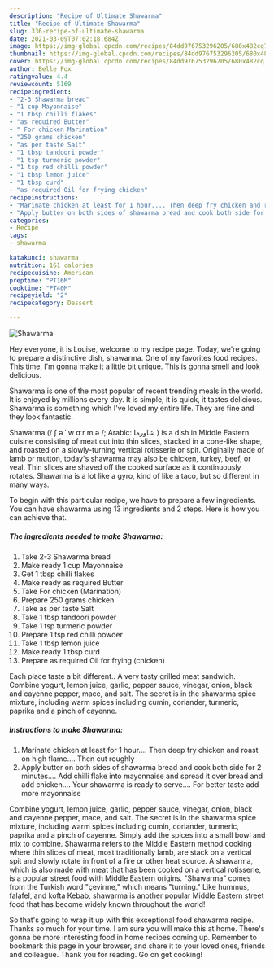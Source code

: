 ```yaml
---
description: "Recipe of Ultimate Shawarma"
title: "Recipe of Ultimate Shawarma"
slug: 336-recipe-of-ultimate-shawarma
date: 2021-03-09T07:02:18.684Z
image: https://img-global.cpcdn.com/recipes/84dd976753296205/680x482cq70/shawarma-recipe-main-photo.jpg
thumbnail: https://img-global.cpcdn.com/recipes/84dd976753296205/680x482cq70/shawarma-recipe-main-photo.jpg
cover: https://img-global.cpcdn.com/recipes/84dd976753296205/680x482cq70/shawarma-recipe-main-photo.jpg
author: Belle Fox
ratingvalue: 4.4
reviewcount: 5169
recipeingredient:
- "2-3 Shawarma bread"
- "1 cup Mayonnaise"
- "1 tbsp chilli flakes"
- "as required Butter"
- " For chicken Marination"
- "250 grams chicken"
- "as per taste Salt"
- "1 tbsp tandoori powder"
- "1 tsp turmeric powder"
- "1 tsp red chilli powder"
- "1 tbsp lemon juice"
- "1 tbsp curd"
- "as required Oil for frying chicken"
recipeinstructions:
- "Marinate chicken at least for 1 hour.... Then deep fry chicken and roast on high flame.... Then cut roughly"
- "Apply butter on both sides of shawarma bread and cook both side for 2 minutes.... Add chilli flake into mayonnaise and spread it over bread and add chicken.... Your shawarma is ready to serve.... For better taste add more mayonnaise"
categories:
- Recipe
tags:
- shawarma

katakunci: shawarma 
nutrition: 161 calories
recipecuisine: American
preptime: "PT16M"
cooktime: "PT40M"
recipeyield: "2"
recipecategory: Dessert

---
```



![Shawarma](https://img-global.cpcdn.com/recipes/84dd976753296205/680x482cq70/shawarma-recipe-main-photo.jpg)

Hey everyone, it is Louise, welcome to my recipe page. Today, we're going to prepare a distinctive dish, shawarma. One of my favorites food recipes. This time, I'm gonna make it a little bit unique. This is gonna smell and look delicious.

Shawarma is one of the most popular of recent trending meals in the world. It is enjoyed by millions every day. It is simple, it is quick, it tastes delicious. Shawarma is something which I've loved my entire life. They are fine and they look fantastic.

Shawarma (/ ʃ ə ˈ w ɑːr m ə /; Arabic: شاورما ‎) is a dish in Middle Eastern cuisine consisting of meat cut into thin slices, stacked in a cone-like shape, and roasted on a slowly-turning vertical rotisserie or spit. Originally made of lamb or mutton, today&#39;s shawarma may also be chicken, turkey, beef, or veal. Thin slices are shaved off the cooked surface as it continuously rotates. Shawarma is a lot like a gyro, kind of like a taco, but so different in many ways.


To begin with this particular recipe, we have to prepare a few ingredients. You can have shawarma using 13 ingredients and 2 steps. Here is how you can achieve that.

<!--inarticleads1-->

##### The ingredients needed to make Shawarma:

1. Take 2-3 Shawarma bread
1. Make ready 1 cup Mayonnaise
1. Get 1 tbsp chilli flakes
1. Make ready as required Butter
1. Take  For chicken (Marination)
1. Prepare 250 grams chicken
1. Take as per taste Salt
1. Take 1 tbsp tandoori powder
1. Take 1 tsp turmeric powder
1. Prepare 1 tsp red chilli powder
1. Take 1 tbsp lemon juice
1. Make ready 1 tbsp curd
1. Prepare as required Oil for frying (chicken)


Each place taste a bit different.. A very tasty grilled meat sandwich. Combine yogurt, lemon juice, garlic, pepper sauce, vinegar, onion, black and cayenne pepper, mace, and salt. The secret is in the shawarma spice mixture, including warm spices including cumin, coriander, turmeric, paprika and a pinch of cayenne. 

<!--inarticleads2-->

##### Instructions to make Shawarma:

1. Marinate chicken at least for 1 hour.... Then deep fry chicken and roast on high flame.... Then cut roughly
1. Apply butter on both sides of shawarma bread and cook both side for 2 minutes.... Add chilli flake into mayonnaise and spread it over bread and add chicken.... Your shawarma is ready to serve.... For better taste add more mayonnaise


Combine yogurt, lemon juice, garlic, pepper sauce, vinegar, onion, black and cayenne pepper, mace, and salt. The secret is in the shawarma spice mixture, including warm spices including cumin, coriander, turmeric, paprika and a pinch of cayenne. Simply add the spices into a small bowl and mix to combine. Shawarma refers to the Middle Eastern method cooking where thin slices of meat, most traditionally lamb, are stack on a vertical spit and slowly rotate in front of a fire or other heat source. A shawarma, which is also made with meat that has been cooked on a vertical rotisserie, is a popular street food with Middle Eastern origins. &#34;Shawarma&#34; comes from the Turkish word &#34;çevirme,&#34; which means &#34;turning.&#34; Like hummus, falafel, and kofta Kebab, shawarma is another popular Middle Eastern street food that has become widely known throughout the world! 

So that's going to wrap it up with this exceptional food shawarma recipe. Thanks so much for your time. I am sure you will make this at home. There's gonna be more interesting food in home recipes coming up. Remember to bookmark this page in your browser, and share it to your loved ones, friends and colleague. Thank you for reading. Go on get cooking!
